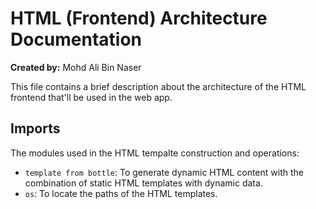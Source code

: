 # HTML (Frontend) Architecture Documentation
**Created by:** Mohd Ali Bin Naser

This file contains a brief description about the architecture of the HTML frontend that'll be used in the web app.

## Imports

The modules used in the HTML tempalte construction and operations:

- `template from bottle`: To generate dynamic HTML content with the combination of static HTML templates with dynamic data.
- `os`: To locate the paths of the HTML templates.